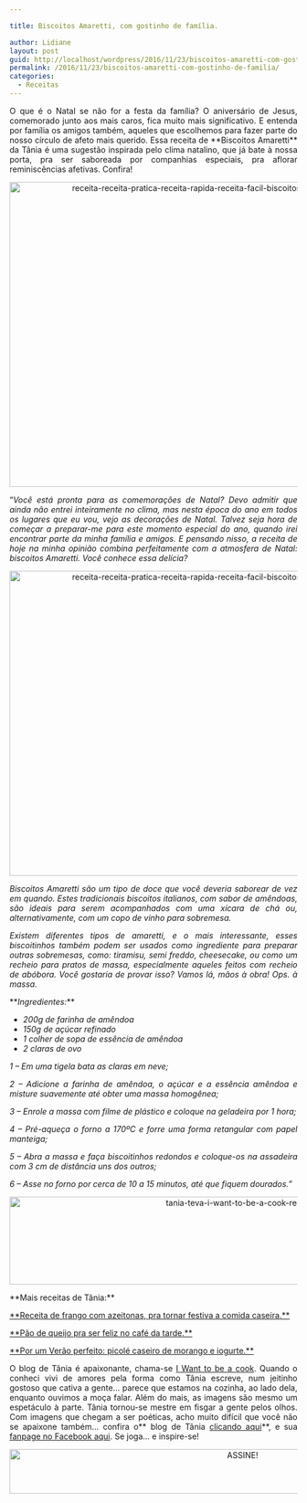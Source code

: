 ```yaml
---

title: Biscoitos Amaretti, com gostinho de família.

author: Lidiane
layout: post
guid: http://localhost/wordpress/2016/11/23/biscoitos-amaretti-com-gostinho-de-familia/
permalink: /2016/11/23/biscoitos-amaretti-com-gostinho-de-familia/
categories:
  - Receitas
---
```

<p align="justify">
  O que é o Natal se não for a festa da família? O aniversário de Jesus, comemorado junto aos mais caros, fica muito mais significativo. E entenda por família os amigos também, aqueles que escolhemos para fazer parte do nosso círculo de afeto mais querido. Essa receita de **Biscoitos Amaretti** da Tânia é uma sugestão inspirada pelo clima natalino, que já bate à nossa porta, pra ser saboreada por companhias especiais, pra aflorar reminiscências afetivas. Confira!
</p>

<p align="center">
  <img class="alignnone size-full wp-image-13305" src="http://www.trololodemulher.com.br/blog/wp-content/uploads/2016/11/RECEITA-RECEITA-PRATICA-RECEITA-RAPIDA-RECEITA-FACIL-BISCOITOS-CASEIROS-BISCOITOS-AMARETTI3.jpg" alt="receita-receita-pratica-receita-rapida-receita-facil-biscoitos-caseiros-biscoitos-amaretti3" width="800" height="534" />
</p>

<p align="justify">
  “<em>Você está pronta para as comemorações de Natal? Devo admitir que ainda não entrei inteiramente no clima, mas nesta época do ano em todos os lugares que eu vou, vejo as decorações de Natal. Talvez seja hora de começar a preparar-me para este momento especial do ano, quando irei encontrar parte da minha família e amigos. E pensando nisso, a receita de hoje na minha opinião combina perfeitamente com a atmosfera de Natal: biscoitos Amaretti. Você conhece essa delícia?</em>
</p>

<p align="center">
  <img class="alignnone size-full wp-image-13301" src="http://www.trololodemulher.com.br/blog/wp-content/uploads/2016/11/RECEITA-RECEITA-PRATICA-RECEITA-RAPIDA-RECEITA-FACIL-BISCOITOS-CASEIROS-BISCOITOS-AMARETTI2.jpg" alt="receita-receita-pratica-receita-rapida-receita-facil-biscoitos-caseiros-biscoitos-amaretti2" width="800" height="534" />
</p>

<p align="justify">
  <em>Biscoitos Amaretti são um tipo de doce que você deveria saborear de vez em quando. Estes tradicionais biscoitos italianos, com sabor de amêndoas, são ideais para serem acompanhados com uma xícara de chá ou, alternativamente, com um copo de vinho para sobremesa.</em>
</p>

<p align="justify">
  <em>Existem diferentes tipos de amaretti, e o mais interessante, esses biscoitinhos também podem ser usados como ingrediente para preparar outras sobremesas, como: tiramisu, semi freddo, cheesecake, ou como um recheio para pratos de massa, especialmente aqueles feitos com recheio de abóbora. Você gostaria de provar isso? Vamos lá, mãos à obra! Ops. à massa.</em>
</p>

<p align="justify">
  **<em>Ingredientes:</em>**
</p>

  * <div align="justify">
      <em>200g de farinha de amêndoa </em>
    </div>

  * <div align="justify">
      <em>150g de açúcar refinado </em>
    </div>

  * <div align="justify">
      <em>1 colher de sopa de essência de amêndoa </em>
    </div>

  * <div align="justify">
      <em>2 claras de ovo</em>
    </div>

<p align="justify">
  <em>1 – Em uma tigela bata as claras em neve;</em>
</p>

<p align="justify">
  <em>2 – Adicione a farinha de amêndoa, o açúcar e a essência amêndoa e misture suavemente até obter uma massa homogênea;</em>
</p>

<p align="justify">
  <em>3 – Enrole a massa com filme de plástico e coloque na geladeira por 1 hora;</em>
</p>

<p align="justify">
  <em>4 – Pré-aqueça o forno a 170ºC e forre uma forma retangular com papel manteiga;</em>
</p>

<p align="justify">
  <em>5 – Abra a massa e faça biscoitinhos redondos e coloque-os na assadeira com 3 cm de distância uns dos outros;</em>
</p>

<p align="justify">
  <em>6 – Asse no forno por cerca de 10 a 15 minutos, até que fiquem dourados.</em>”
</p>

<p align="center">
  <img class="alignnone size-full wp-image-13037" src="http://www.trololodemulher.com.br/blog/wp-content/uploads/2016/10/TANIA-TEVA-I-WANT-TO-BE-A-COOK-RECEITAS.jpg" alt="tania-teva-i-want-to-be-a-cook-receitas" width="800" height="154" />
</p>

<p align="justify">
  **Mais receitas de Tânia:**
</p>

<p align="justify">
  <a href="http://www.trololodemulher.com.br/2016/11/18/receita-de-frango/" target="_blank">**Receita de frango com azeitonas, pra tornar festiva a comida caseira.**</a>
</p>

<p align="justify">
  <a href="http://www.trololodemulher.com.br/2016/11/08/pao-de-queijo/" target="_blank">**Pão de queijo pra ser feliz no café da tarde.**</a>
</p>

<p align="justify">
  <a href="http://www.trololodemulher.com.br/2016/11/03/picole-caseiro/" target="_blank">**Por um Verão perfeito: picolé caseiro de morango e iogurte.**</a>
</p>

<p align="justify">
  O blog de Tânia é apaixonante, chama-se <a href="https://iwanttobeacook.wordpress.com/" target="_blank">I Want to be a cook</a>. Quando o conheci vivi de amores pela forma como Tânia escreve, num jeitinho gostoso que cativa a gente… parece que estamos na cozinha, ao lado dela, enquanto ouvimos a moça falar. Além do mais, as imagens são mesmo um espetáculo à parte. Tânia tornou-se mestre em fisgar a gente pelos olhos. Com imagens que chegam a ser poéticas, acho muito difícil que você não se apaixone também… confira o** blog de Tânia <a href="https://iwanttobeacook.wordpress.com/" target="_blank">clicando aqui</a>**, e sua <a href="https://www.facebook.com/Iwanttobeacook-818578268272846/" target="_blank">fanpage no Facebook aqui</a>. Se joga… e inspire-se!
</p>

<p align="center">
  <a href="http://feedburner.google.com/fb/a/mailverify?uri=blogbichafemea&loc=pt_BR" target="_blank"><img class="alignnone size-full wp-image-10439" src="http://www.trololodemulher.com.br/blog/wp-content/uploads/2014/09/ASSINE.png" alt="ASSINE!" width="800" height="78" /></a>
</p>

<p align="justify">